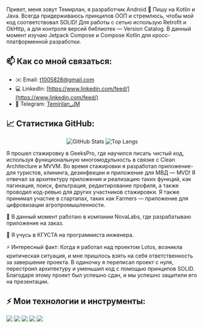 Привет, меня зовут Темирлан, я разработчик Android 👋 Пишу на Kotlin и Java. Всегда придерживаюсь принципов ООП и стремлюсь, чтобы мой код соответствовал SOLID! Для работы с сетью использую Retrofit и OkHttp, а для контроля версий библиотек — Version Catalog. В данный момент изучаю Jetpack Compose и Compose Kotlin для кросс-платформенной разработки.

## 📫 Как со мной связаться:
- ✉️ Email: [t1005828@gmail.com](t1005828@gmail.com)
- 💻 LinkedIn: [https://www.linkedin.com/feed/](https://www.linkedin.com/feed/)
- 💬 Telegram: [Temirilan_JM](https://t.me/Temirlan_JM)

## 📈 Статистика GitHub:
<div align="center">
  <img src="https://github-readme-stats.vercel.app/api?username=TimaTostokov&show_icons=true&theme=tokyonight&hide_border=true" alt="GitHub Stats" />
<!--   <img src="https://github-readme-streak-stats.herokuapp.com/?user=TimaTostokov&theme=tokyonight&hide_border=true" alt="GitHub Streak" /> -->
  <img src="https://github-readme-stats.vercel.app/api/top-langs/?username=TimaTostokov&layout=compact&theme=tokyonight&hide_border=true" alt="Top Langs" />
</div>


Я прошел стажировку в GeeksPro, где научился писать чистый код, используя функциональную многомодульность в связке с Clean Architecture и MVVM. Во время стажировки я разработал приложение-для туристов, клининга, дезинфекции и приложение для МВД — MVD! Я отвечал за архитектуру приложения и реализацию таких функций, как пагинация, поиск, фильтрация, редактирование профиля, а также проводил код-ревью для других участников стажировки. Я также принимал участие в стартапах, таких как Farmers — приложение для цифровизации агропромышленности.

🔭 В данный момент работаю в компании NovaLabs, где разрабатываю приложение на заказ.

🌱 Я учусь в КГУСТА на программиста инженера.

⚡ Интересный факт: Когда я работал над проектом Lotos, возникла критическая ситуация, и мне пришлось взять на себя ответственность за завершение проекта. В одиночку я переписал проект с нуля, перестроил архитектуру и уменьшил код с помощью принципов SOLID. Благодаря этому проект был успешно сдан, и мы успешно защитили его на презентации.

## ⚡ Мои технологии и инструменты:
<p>
  <img src="https://img.shields.io/badge/Kotlin-%230095D5.svg?style=for-the-badge&logo=kotlin&logoColor=white" />
  <img src="https://img.shields.io/badge/Java%2314354C.svg?style=for-the-badge&logo=python&logoColor=white" />
  <img src="https://img.shields.io/badge/Android_Studio-%233DDC84.svg?style=for-the-badge&logo=android-studio&logoColor=white" />
  <img src="https://img.shields.io/badge/Git-%23F05033.svg?style=for-the-badge&logo=git&logoColor=white" />
  <img src="https://img.shields.io/badge/Flutter%232496ED.svg?style=for-the-badge&logo=docker&logoColor=white" />
</p>
